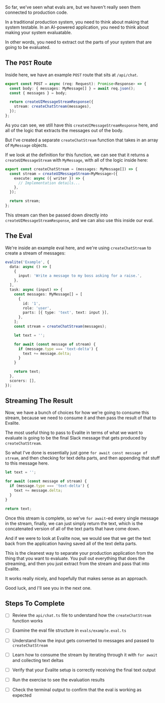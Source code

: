 So far, we've seen what evals are, but we haven't really seen them connected to production code.

In a traditional production system, you need to think about making that system testable. In an AI-powered application, you need to think about making your system evaluatable.

In other words, you need to extract out the parts of your system that are going to be evaluated.

## The `POST` Route

Inside here, we have an example `POST` route that sits at `/api/chat`.

```ts
export const POST = async (req: Request): Promise<Response> => {
  const body: { messages: MyMessage[] } = await req.json();
  const { messages } = body;

  return createUIMessageStreamResponse({
    stream: createChatStream(messages),
  });
};
```

As you can see, we still have this `createUIMessageStreamResponse` here, and all of the logic that extracts the messages out of the body.

But I've created a separate `createChatStream` function that takes in an array of `MyMessage` objects.

If we look at the definition for this function, we can see that it returns a `createUIMessageStream` with `MyMessage`, with all of the logic inside here:

```ts
export const createChatStream = (messages: MyMessage[]) => {
  const stream = createUIMessageStream<MyMessage>({
    execute: async ({ writer }) => {
      // Implementation details...
    },
  });

  return stream;
};
```

This stream can then be passed down directly into `createUIMessageStreamResponse`, and we can also use this inside our eval.

## The Eval

We're inside an example eval here, and we're using `createChatStream` to create a stream of messages:

```ts
evalite('Example', {
  data: async () => [
    {
      input: 'Write a message to my boss asking for a raise.',
    },
  ],
  task: async (input) => {
    const messages: MyMessage[] = [
      {
        id: '1',
        role: 'user',
        parts: [{ type: 'text', text: input }],
      },
    ];
    const stream = createChatStream(messages);

    let text = '';

    for await (const message of stream) {
      if (message.type === 'text-delta') {
        text += message.delta;
      }
    }

    return text;
  },
  scorers: [],
});
```

## Streaming The Result

Now, we have a bunch of choices for how we're going to consume this stream, because we need to consume it and then pass the result of that to Evalite.

The most useful thing to pass to Evalite in terms of what we want to evaluate is going to be the final Slack message that gets produced by `createChatStream`.

So what I've done is essentially just gone `for await const message of stream`, and then checking for text delta parts, and then appending that stuff to this message here.

```ts
let text = '';

for await (const message of stream) {
  if (message.type === 'text-delta') {
    text += message.delta;
  }
}

return text;
```

Once this stream is complete, so we've `for await`-ed every single message in the stream, finally, we can just simply return the text, which is the concatenated version of all of the text parts that have come down.

And if we were to look at Evalite now, we would see that we get the text back from the application having saved all of the text delta parts.

This is the cleanest way to separate your production application from the thing that you want to evaluate. You pull out everything that does the streaming, and then you just extract from the stream and pass that into Evalite.

It works really nicely, and hopefully that makes sense as an approach.

Good luck, and I'll see you in the next one.

## Steps To Complete

- [ ] Review the `api/chat.ts` file to understand how the `createChatStream` function works

- [ ] Examine the eval file structure in `evals/example.eval.ts`

- [ ] Understand how the input gets converted to messages and passed to `createChatStream`

- [ ] Learn how to consume the stream by iterating through it with `for await` and collecting text deltas

- [ ] Verify that your Evalite setup is correctly receiving the final text output

- [ ] Run the exercise to see the evaluation results

- [ ] Check the terminal output to confirm that the eval is working as expected
